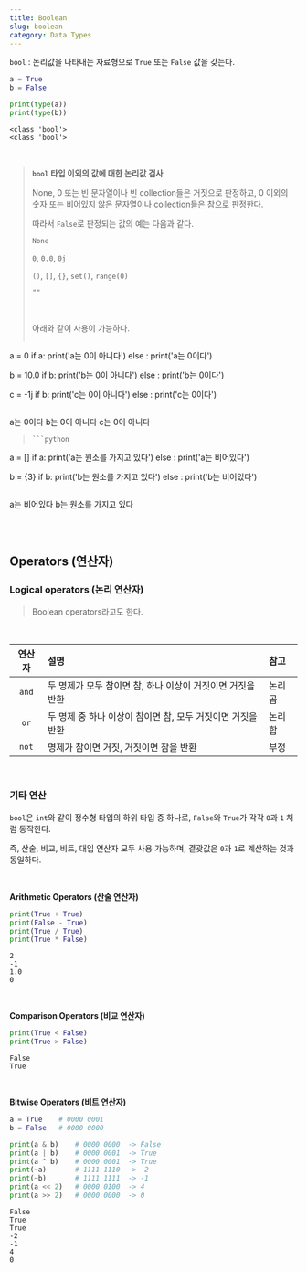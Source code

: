 ```yaml
---
title: Boolean
slug: boolean
category: Data Types
---
```


`bool` : 논리값을 나타내는 자료형으로 `True` 또는 `False` 값을 갖는다.

```python
a = True
b = False

print(type(a))
print(type(b))
```
```
<class 'bool'>
<class 'bool'>
```

<br>

> **`bool` 타입 이외의 값에 대한 논리값 검사**
>
> None, 0 또는 빈 문자열이나 빈 collection들은 거짓으로 판정하고,
> 0 이외의 숫자 또는 비어있지 않은 문자열이나 collection들은 참으로 판정한다.
>
> 따라서 `False`로 판정되는 값의 예는 다음과 같다.
>
> `None`
>
> `0`, `0.0`, `0j`
>
> `()`, `[]`, `{}`, `set()`, `range(0)`
>
> `""`
>
> <br>
>
> 아래와 같이 사용이 가능하다.
> ```python
a = 0
if a:
    print('a는 0이 아니다')
else :
    print('a는 0이다')
>    
b = 10.0
if b:
    print('b는 0이 아니다')
else :
    print('b는 0이다')
>    
c = -1j
if b:
    print('c는 0이 아니다')
else :
    print('c는 0이다')
> ```
> ```
a는 0이다
b는 0이 아니다
c는 0이 아니다
> ```
> ```python
a = []
if a:
    print('a는 원소를 가지고 있다')
else :
    print('a는 비어있다')
>    
b = {3}
if b:
    print('b는 원소를 가지고 있다')
else :
    print('b는 비어있다')
> ```
> ```
a는 비어있다
b는 원소를 가지고 있다
> ```


<br>

## Operators (연산자)

### Logical operators (논리 연산자)

> Boolean operators라고도 한다.

<br>

| 연산자 | 설명       | 참고   |
|:------:|:---------- |:------|
| `and`  | 두 명제가 모두 참이면 참, 하나 이상이 거짓이면 거짓을 반환  | 논리곱 |
| `or`   | 두 명제 중 하나 이상이 참이면 참, 모두 거짓이면 거짓을 반환 | 논리합 |
| `not`  | 명제가 참이면 거짓, 거짓이면 참을 반환                     |부정   |

<br>

### 기타 연산

`bool`은 `int`와 같이 정수형 타입의 하위 타입 중 하나로, `False`와 `True`가 각각 `0`과 `1` 처럼 동작한다.

즉, 산술, 비교, 비트, 대입 연산자 모두 사용 가능하며, 결괏값은 `0`과 `1`로 계산하는 것과 동일하다.

<br>

**Arithmetic Operators (산술 연산자)**

```python
print(True + True)
print(False - True)
print(True / True)
print(True * False)
```
```
2
-1
1.0
0
```

<br>

**Comparison Operators (비교 연산자)**

```python
print(True < False)
print(True > False)
```
```
False
True
```

<br>

**Bitwise Operators (비트 연산자)**

```python
a = True    # 0000 0001
b = False   # 0000 0000

print(a & b)    # 0000 0000  -> False
print(a | b)    # 0000 0001  -> True
print(a ^ b)    # 0000 0001  -> True
print(~a)       # 1111 1110  -> -2
print(~b)       # 1111 1111  -> -1
print(a << 2)   # 0000 0100  -> 4
print(a >> 2)   # 0000 0000  -> 0
```
```
False
True
True
-2
-1
4
0
```

<br>
